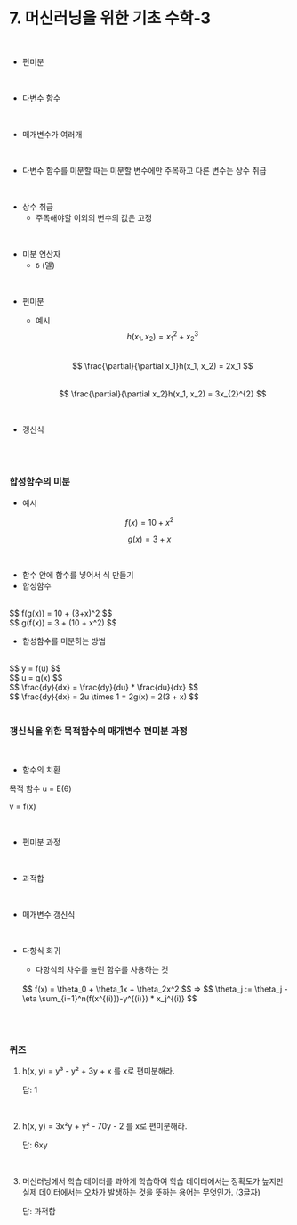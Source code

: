# 7. 머신러닝을 위한 기초 수학-3

<br/>

- 편미분

<br/>

- 다변수 함수

<br/>

- 매개변수가 여러개

<br/>

- 다변수 함수를 미분할 때는 미분할 변수에만 주목하고 다른 변수는 상수 취급

<br/>

- 상수 취급
  - 주목해야할 이외의 변수의 값은 고정

<br/>

- 미분 연산자
  - `δ` (델)

<br/>

- 편미분

  - 예시
    $$
    h(x_1, x_2) = x_{1}^{2} + x_{2}^{3}
    $$
    <br/>
    $$
    \frac{\partial}{\partial x_1}h(x_1, x_2) = 2x_1
    $$
    <br/>
    $$
    \frac{\partial}{\partial x_2}h(x_1, x_2) = 3x_{2}^{2}
    $$

<br/>

- 갱신식



<br/>

<br/>

### 합성함수의 미분

- 예시

$$
f(x) = 10 + x^2
$$

$$
g(x) = 3 + x
$$

<br/>

- 함수 안에 함수를 넣어서 식 만들기
- 합성함수

<br/>
$$
f(g(x)) = 10 + (3+x)^2
$$
<br/>
$$
g(f(x)) = 3 + (10 + x^2)
$$


<br/>

- 합성함수를 미분하는 방법

<br/>
$$
y = f(u)
$$
<br/>
$$
u = g(x)
$$
<br/>
$$
\frac{dy}{dx} = \frac{dy}{du} * \frac{du}{dx}
$$
<br/>
$$
\frac{dy}{dx} = 2u \times 1 = 2g(x) = 2(3 + x)
$$
<br/>



<br/>

### 갱신식을 위한 목적함수의 매개변수 편미분 과정

<br/>

- 함수의 치환

목적 함수 u = E(θ)

v = f(x)

<br/>

- 편미분 과정

<br/>

- 과적합

<br/>

- 매개변수 갱신식

<br/>

- 다항식 회귀

  - 다항식의 차수를 늘린 함수를 사용하는 것

  <br/>
  $$
  f(x) = \theta_0 + \theta_1x + \theta_2x^2 
  $$
  =>
  $$
  \theta_j := \theta_j - \eta \sum_{i=1}^n(f(x^{(i)})-y^{(i)}) * x_j^{(i)}
  $$
  <br/>



<br/>

<br/>

### 퀴즈

1. h(x, y) = y³ - y² + 3y + x 를 x로 편미분해라.

   답: 1

<br/>

2. h(x, y) = 3x²y + y² - 70y - 2 를 x로 편미분해라.

   답: 6xy

<br/>

3. 머신러닝에서 학습 데이터를 과하게 학습하여 학습 데이터에서는 정확도가 높지만 실제 데이터에서는 오차가 발생하는 것을 뜻하는 용어는 무엇인가. (3글자)

   답: 과적합



<br/><br/>









